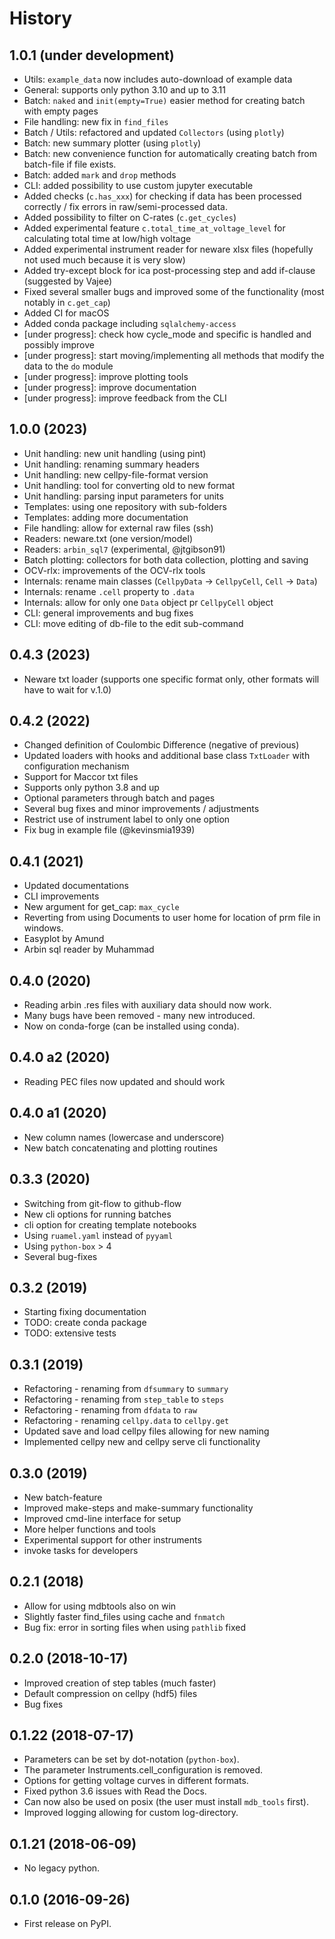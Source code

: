 # History

## 1.0.1 (under development)

* Utils: `example_data` now includes auto-download of example data
* General: supports only python 3.10 and up to 3.11
* Batch: `naked` and `init(empty=True)` easier method for creating batch with empty pages
* File handling: new fix in `find_files`
* Batch / Utils: refactored and updated `Collectors` (using `plotly`)
* Batch: new summary plotter (using `plotly`)
* Batch: new convenience function for automatically creating batch from batch-file if file exists.
* Batch: added `mark` and `drop` methods
* CLI: added possibility to use custom jupyter executable
* Added checks (`c.has_xxx`) for checking if data has been processed correctly / fix errors in raw/semi-processed data.
* Added possibility to filter on C-rates (`c.get_cycles`)
* Added experimental feature `c.total_time_at_voltage_level` for calculating total time at low/high voltage
* Added experimental instrument reader for neware xlsx files (hopefully not used much because it is very slow)
* Added try-except block for ica post-processing step and add if-clause (suggested by Vajee)
* Fixed several smaller bugs and improved some of the functionality (most notably in `c.get_cap`)
* Added CI for macOS
* Added conda package including `sqlalchemy-access`
* [under progress]: check how cycle_mode and specific is handled and possibly improve
* [under progress]: start moving/implementing all methods that modify the data to the `do` module
* [under progress]: improve plotting tools
* [under progress]: improve documentation
* [under progress]: improve feedback from the CLI

## 1.0.0 (2023)

* Unit handling: new unit handling (using pint)
* Unit handling: renaming summary headers
* Unit handling: new cellpy-file-format version
* Unit handling: tool for converting old to new format
* Unit handling: parsing input parameters for units
* Templates: using one repository with sub-folders
* Templates: adding more documentation
* File handling: allow for external raw files (ssh)
* Readers: neware.txt (one version/model)
* Readers: `arbin_sql7` (experimental, @jtgibson91)
* Batch plotting: collectors for both data collection, plotting and saving
* OCV-rlx: improvements of the OCV-rlx tools
* Internals: rename main classes (`CellpyData` -> `CellpyCell`, `Cell` -> `Data`)
* Internals: rename `.cell` property to `.data`
* Internals: allow for only one `Data` object pr `CellpyCell` object
* CLI: general improvements and bug fixes
* CLI: move editing of db-file to the edit sub-command


## 0.4.3 (2023)

* Neware txt loader (supports one specific format only, other formats will have to wait for v.1.0)

## 0.4.2 (2022)

* Changed definition of Coulombic Difference (negative of previous)
* Updated loaders with hooks and additional base class `TxtLoader` with configuration mechanism
* Support for Maccor txt files
* Supports only python 3.8 and up
* Optional parameters through batch and pages
* Several bug fixes and minor improvements / adjustments
* Restrict use of instrument label to only one option
* Fix bug in example file (@kevinsmia1939)

## 0.4.1 (2021)

* Updated documentations
* CLI improvements
* New argument for get_cap: `max_cycle`
* Reverting from using Documents to user home for location of prm file in windows.
* Easyplot by Amund
* Arbin sql reader by Muhammad

## 0.4.0 (2020)

* Reading arbin .res files with auxiliary data should now work.
* Many bugs have been removed - many new introduced.
* Now on conda-forge (can be installed using conda).

## 0.4.0 a2 (2020)

* Reading PEC files now updated and should work

## 0.4.0 a1 (2020)

* New column names (lowercase and underscore)
* New batch concatenating and plotting routines

## 0.3.3 (2020)

* Switching from git-flow to github-flow
* New cli options for running batches
* cli option for creating template notebooks
* Using `ruamel.yaml` instead of `pyyaml`
* Using `python-box` > 4
* Several bug-fixes

## 0.3.2 (2019)

* Starting fixing documentation
* TODO: create conda package
* TODO: extensive tests

## 0.3.1 (2019)

* Refactoring - renaming from `dfsummary` to `summary`
* Refactoring - renaming from `step_table` to `steps`
* Refactoring - renaming from `dfdata` to `raw`
* Refactoring - renaming `cellpy.data` to `cellpy.get`
* Updated save and load cellpy files allowing for new naming
* Implemented cellpy new and cellpy serve cli functionality

## 0.3.0 (2019)

* New batch-feature
* Improved make-steps and make-summary functionality
* Improved cmd-line interface for setup
* More helper functions and tools
* Experimental support for other instruments
* invoke tasks for developers

## 0.2.1 (2018)

* Allow for using mdbtools also on win
* Slightly faster find_files using cache and `fnmatch`
* Bug fix: error in sorting files when using `pathlib` fixed

## 0.2.0 (2018-10-17)

* Improved creation of step tables (much faster)
* Default compression on cellpy (hdf5) files
* Bug fixes

## 0.1.22 (2018-07-17)

* Parameters can be set by dot-notation (`python-box`).
* The parameter Instruments.cell_configuration is removed.
* Options for getting voltage curves in different formats.
* Fixed python 3.6 issues with Read the Docs.
* Can now also be used on posix (the user must install `mdb_tools` first).
* Improved logging allowing for custom log-directory.

## 0.1.21 (2018-06-09)

* No legacy python.

## 0.1.0 (2016-09-26)

* First release on PyPI.
